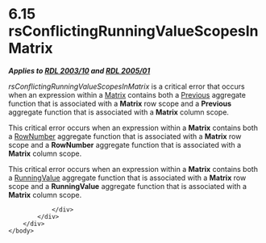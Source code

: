 <html dir="LTR" xmlns:mshelp="http://msdn.microsoft.com/mshelp" xmlns:ddue="http://ddue.schemas.microsoft.com/authoring/2003/5" xmlns:xlink="http://www.w3.org/1999/xlink" xmlns:tool="http://www.microsoft.com/tooltip">
    <head>
        <meta http-equiv="Content-Type" content="text/html; CHARSET=utf-8"></meta>
        <meta name="save" content="history"></meta>
        <title>6.15 rsConflictingRunningValueScopesInMatrix</title>
        <xml>
            <mshelp:toctitle title="6.15 rsConflictingRunningValueScopesInMatrix"></mshelp:toctitle>
            <mshelp:rltitle title="[MS-RDL]: rsConflictingRunningValueScopesInMatrix"></mshelp:rltitle>
            <mshelp:keyword index="A" term="c2070d76-10ac-4f65-8c52-4631bcd8455c"></mshelp:keyword>
            <mshelp:attr name="DCSext.ContentType" value="open specification"></mshelp:attr>
            <mshelp:attr name="AssetID" value="c2070d76-10ac-4f65-8c52-4631bcd8455c"></mshelp:attr>
            <mshelp:attr name="TopicType" value="kbRef"></mshelp:attr>
            <mshelp:attr name="DCSext.Title" value="[MS-RDL]: rsConflictingRunningValueScopesInMatrix" />
        </xml>
    </head>
    <body>
        <div id="header">
            <h1 class="heading">6.15 rsConflictingRunningValueScopesInMatrix</h1>
        </div>
        <div id="mainSection">
            <div id="mainBody">
                <div id="allHistory" class="saveHistory"></div>
                <div id="sectionSection0" class="section" name="collapseableSection">
                    

<p><b><i>Applies to </i></b><a href="a7e2ad00-07c8-4f6d-80ab-3ad55df7b233.htm"><b><i>RDL 2003/10</i></b></a><b><i>
and </i></b><a href="3ebe2912-4958-4832-b391-cad1f5e13338.htm"><b><i>RDL 2005/01</i></b></a></p>

<p><i>rsConflictingRunningValueScopesInMatrix</i> is a critical
error that occurs when an expression within a <a href="25419c0a-c7c6-43d7-8ca5-1af842666dcb.htm">Matrix</a> contains both a <a href="3e1da2a1-547f-4b00-b88e-62847bea3419.htm">Previous</a> aggregate
function that is associated with a <b>Matrix</b> row scope and a <b>Previous</b>
aggregate function that is associated with a <b>Matrix</b> column scope.</p>

<p>This critical error occurs when an expression within a <b>Matrix</b>
contains both a <a href="5246ac2c-9de7-42a2-9b5a-73484f9fe73b.htm">RowNumber</a>
aggregate function that is associated with a <b>Matrix</b> row scope and a <b>RowNumber</b>
aggregate function that is associated with a <b>Matrix</b> column scope. </p>

<p>This critical error occurs when an expression within a <b>Matrix</b>
contains both a <a href="d87b6538-477f-4292-a3dd-a5774142bec6.htm">RunningValue</a>
aggregate function that is associated with a <b>Matrix</b> row scope and a <b>RunningValue</b>
aggregate function that is associated with a <b>Matrix</b> column scope.</p>


                </div>
            </div>
        </div>
    </body>
</html>